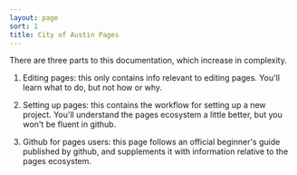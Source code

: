 ```yaml
---
layout: page
sort: 1
title: City of Austin Pages
---
```


There are three parts to this documentation, which increase in complexity.

1. Editing pages: this only contains info relevant to editing pages. You'll learn what to do, but not how or why.

2. Setting up pages: this contains the workflow for setting up a new project. You'll understand the pages ecosystem a little better, but you won't be fluent in github.

3. Github for pages users: this page follows an official beginner's guide published by github, and supplements it with information relative to the pages ecosystem.
